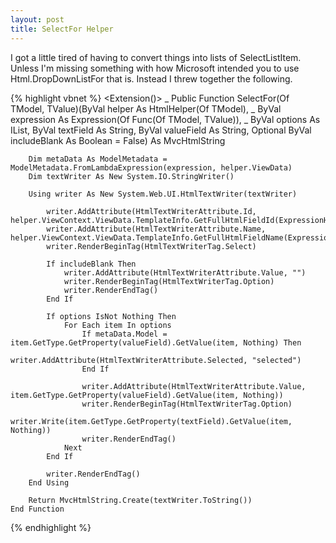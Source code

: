 ```yaml
---
layout: post
title: SelectFor Helper
---
```


I got a little tired of having to convert things into lists of SelectListItem. Unless I'm missing something with how Microsoft intended you to use Html.DropDownListFor that is. Instead I threw together the following.


{% highlight vbnet %}
<Extension()> _
    Public Function SelectFor(Of TModel, TValue)(ByVal helper As HtmlHelper(Of TModel), _
                                                 ByVal expression As Expression(Of Func(Of TModel, TValue)), _
                                                 ByVal options As IList,
                                                 ByVal textField As String,
                                                 ByVal valueField As String,
                                                 Optional ByVal includeBlank As Boolean = False) As MvcHtmlString
 
        Dim metaData As ModelMetadata = ModelMetadata.FromLambdaExpression(expression, helper.ViewData)
        Dim textWriter As New System.IO.StringWriter()
 
        Using writer As New System.Web.UI.HtmlTextWriter(textWriter)
 
            writer.AddAttribute(HtmlTextWriterAttribute.Id, helper.ViewContext.ViewData.TemplateInfo.GetFullHtmlFieldId(ExpressionHelper.GetExpressionText(expression)))
            writer.AddAttribute(HtmlTextWriterAttribute.Name, helper.ViewContext.ViewData.TemplateInfo.GetFullHtmlFieldName(ExpressionHelper.GetExpressionText(expression)))
            writer.RenderBeginTag(HtmlTextWriterTag.Select)
 
            If includeBlank Then
                writer.AddAttribute(HtmlTextWriterAttribute.Value, "")
                writer.RenderBeginTag(HtmlTextWriterTag.Option)
                writer.RenderEndTag()
            End If
 
            If options IsNot Nothing Then
                For Each item In options
                    If metaData.Model = item.GetType.GetProperty(valueField).GetValue(item, Nothing) Then
                        writer.AddAttribute(HtmlTextWriterAttribute.Selected, "selected")
                    End If
 
                    writer.AddAttribute(HtmlTextWriterAttribute.Value, item.GetType.GetProperty(valueField).GetValue(item, Nothing))
                    writer.RenderBeginTag(HtmlTextWriterTag.Option)
                    writer.Write(item.GetType.GetProperty(textField).GetValue(item, Nothing))
                    writer.RenderEndTag()
                Next
            End If
 
            writer.RenderEndTag()
        End Using
 
        Return MvcHtmlString.Create(textWriter.ToString())
    End Function
{% endhighlight %}